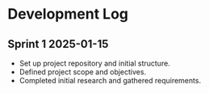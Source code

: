 Development Log
================

Sprint 1 2025-01-15
-----------------
- Set up project repository and initial structure.
- Defined project scope and objectives.
- Completed initial research and gathered requirements.